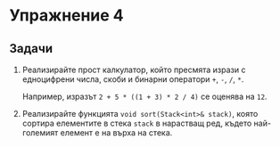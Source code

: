 Упражнение 4
============

Задачи
------

1. Реализирайте прост калкулатор, който пресмята изрази с едноцифрени числа, скоби и
бинарни оператори `+`, `-`, `/`, `*`.

   Например, изразът `2 + 5 * ((1 + 3) * 2 / 4)` се оценява на `12`.

2. Реализирайте функцията `void sort(Stack<int>& stack)`, която сортира елементите в стека `stack` в нарастващ ред,
където най-големият елемент е на върха на стека.
